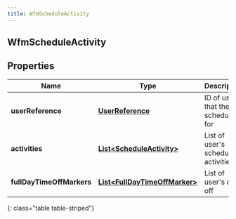 ```yaml
---
title: WfmScheduleActivity
---
```

## WfmScheduleActivity


## Properties

| Name | Type | Description | Notes |
| ------------ | ------------- | ------------- | ------------- |
| **userReference** | <!----><!---->[**UserReference**](UserReference.html)<!----> | ID of user that the schedule is for |  [optional] |
| **activities** | <!----><!---->[**List&lt;ScheduleActivity&gt;**](ScheduleActivity.html)<!----> | List of user's scheduled activities |  [optional] |
| **fullDayTimeOffMarkers** | <!----><!---->[**List&lt;FullDayTimeOffMarker&gt;**](FullDayTimeOffMarker.html)<!----> | List of user's days off |  [optional] |
{: class="table table-striped"}



